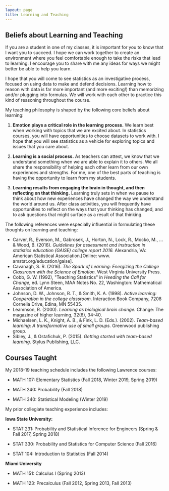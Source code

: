 ```yaml
---
layout: page
title: Learning and Teaching
---
```


## Beliefs about Learning and Teaching

If you are a student in one of my classes, it is important for you to know that I want you to succeed. I hope we can work together to create an environment where you feel comfortable enough to take the risks that lead to learning. I encourage you to share with me any ideas for ways we might better be able to help you learn. 

I hope that you will come to see statistics as an investigative process, focused on using data to make and defend decisions. Learning how to reason with data is far more important (and more exciting!) than memorizing and/or plugging into formulas. We will work with each other to practice this kind of reasoning throughout the course. 

My teaching philosophy is shaped by the following core beliefs about learning: 

1) **Emotion plays a critical role in the learning process.**
We learn best when working with topics that we are excited about. In statistics courses, you will have opportunities to choose datasets to work with. I hope that you will see statistics as a vehicle for exploring topics and issues that you care about. 

2) **Learning is a social process.**
As teachers can attest, we know that we understand something when we are able to explain it to others. We all share the responsibility of helping each other learn from our own experiences and strengths. For me, one of the best parts of teaching is having the opportunity to learn from my students. 

3) **Learning results from engaging the brain in thought, and then reflecting on that thinking.**
Learning truly sets in when we pause to think about how new experiences have changed the way we understand the world around us. After class activities, you will frequently have opportunities to reflect on the ways that your thinking has changed, and to ask questions that might surface as a result of that thinking. 

The following references were especially influential in formulating these thoughts on learning and teaching:

* Carver, R., Everson, M., Gabrosek, J., Horton, N., Lock, R., Mocko, M., ... & Wood, B. (2016). *Guidelines for assessment and instruction in statistics education (GAISE) college report 2016.* Alexandria, VA: American Statistical Association.[Online: www. amstat.org/education/gaise]. 
* Cavanagh, S. R. (2016). *The Spark of Learning: Energizing the College Classroom with the Science of Emotion.* West Virginia University Press. 
* Cobb, G. W.  (1992), "Teaching Statistics" in *Heeding the Call for Change*, ed. Lynn Steen, MAA Notes No. 22, Washington: Mathematical Association of America.  
* Johnson, D. W., Johnson, R. T., & Smith, K. A. (1998). *Active learning: Cooperation in the college classroom.* Interaction Book Company, 7208 Cornelia Drive, Edina, MN 55435. 
* Leamnson, R. (2000). *Learning as biological brain change.* Change: The magazine of higher learning, 32(6), 34-40. 
* Michaelsen, L. K., Knight, A. B., & Fink, L. D. (Eds.). (2002). *Team-based learning: A transformative use of small groups.* Greenwood publishing group. 
* Sibley, J., & Ostafichuk, P. (2015). *Getting started with team-based learning.* Stylus Publishing, LLC. 


## Courses Taught

My 2018-19 teaching schedule includes the following Lawrence courses:

* MATH 107: Elementary Statistics  (Fall 2018, Winter 2019, Spring 2019)

* MATH 240: Probability (Fall 2018)  

* MATH 340: Statistical Modeling (Winter 2019)  

My prior collegiate teaching experience includes:

**Iowa State University:**

* STAT 231: Probability and Statistical Inference for Engineers (Spring & Fall 2017, Spring 2018) 

* STAT 330: Probability and Statistics for Computer Science (Fall 2016)

* STAT 104: Introduction to Statistics (Fall 2014) 

**Miami University**

* MATH 151: Calculus I (Spring 2013)

* MATH 123: Precalculus (Fall 2012, Spring 2013, Fall 2013)



